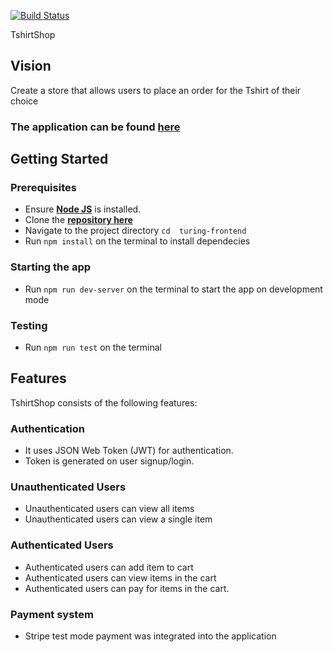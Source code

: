 [![Build Status](https://travis-ci.org/cwizard2011/turing-frontend.svg?branch=master)](https://travis-ci.org/cwizard2011/turing-frontend)

TshirtShop


## Vision
Create a store that allows users to place an order for the Tshirt of their choice

### The application can be found [**here**](https://tshirt-shop-client.herokuapp.com/)


## Getting Started

### Prerequisites
* Ensure [**Node JS**](https://nodejs.org/en/) is installed.
* Clone the [**repository here**](https://github.com/cwizard2011/turing-frontend.git)
* Navigate to the project directory `cd  turing-frontend`
* Run `npm install` on the terminal to install dependecies

### Starting the app
* Run `npm run dev-server` on the terminal to start the app on development mode


### Testing
* Run `npm run test` on the terminal

## Features

TshirtShop consists of the following features:

### Authentication
* It uses JSON Web Token (JWT) for authentication.
* Token is generated on user signup/login.

### Unauthenticated Users
* Unauthenticated users can view all items
* Unauthenticated users can view a single item

### Authenticated Users
* Authenticated users can add item to cart
* Authenticated users can view items in the cart
* Authenticated users can pay for items in the cart.

### Payment system
* Stripe test mode payment was integrated into the application
